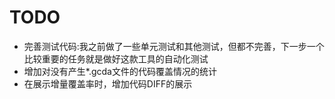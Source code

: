 # TODO
* 完善测试代码:我之前做了一些单元测试和其他测试，但都不完善，下一步一个比较重要的任务就是做好这款工具的自动化测试
* 增加对没有产生*.gcda文件的代码覆盖情况的统计
* 在展示增量覆盖率时，增加代码DIFF的展示

